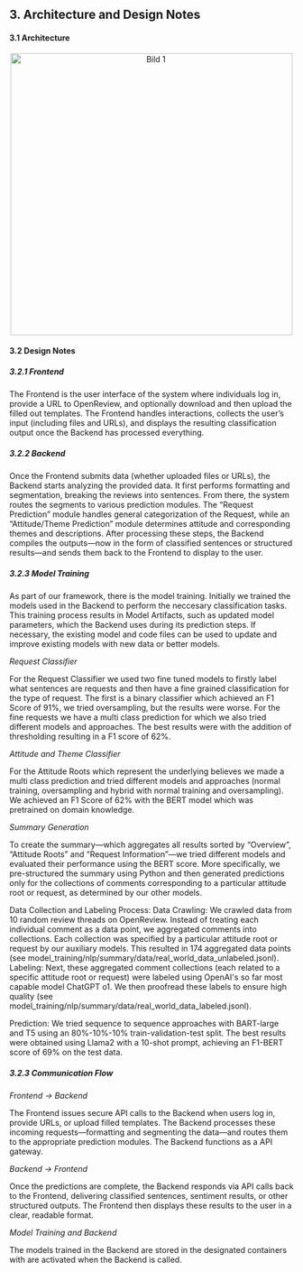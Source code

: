 

## **3. Architecture and Design Notes**
#### **3.1 Architecture**


<p align="center" style="display: flex; gap: 20px; justify-content: center;">
  <img src="../../images/image.png" alt="Bild 1" width="500" height="auto">
</p>

#### **3.2 Design Notes**

##### **3.2.1 Frontend**
The Frontend is the user interface of the system where individuals log in, provide a URL to OpenReview, and optionally download and then upload the filled out templates. The Frontend handles interactions, collects the user’s input (including files and URLs), and displays the resulting classification output once the Backend has processed everything.

##### **3.2.2 Backend**
Once the Frontend submits data (whether uploaded files or URLs), the Backend starts analyzing the provided data. It first performs formatting and segmentation, breaking the reviews into sentences. From there, the system routes the segments to various prediction modules. The “Request Prediction” module handles general categorization of the Request, while an “Attitude/Theme Prediction” module determines attitude and corresponding themes and descriptions. After processing these steps, the Backend compiles the outputs—now in the form of classified sentences or structured results—and sends them back to the Frontend to display to the user.

##### **3.2.3 Model Training**
As part of our framework, there is the model training. Initially we trained the models used in the Backend to perform the neccesary classification tasks. This training process results in Model Artifacts, such as updated model parameters, which the Backend uses during its prediction steps. If necessary, the existing model and code files can be used to update and improve existing models with new data or better models.

*Request Classifier*

For the Request Classifier we used two fine tuned models to firstly label what sentences are requests and then have a fine grained classification for the type of request. The first is a binary classifier which achieved an F1 Score of 91%, we tried oversampling, but the results were worse. For the fine requests we have a multi class prediction for which we also tried different models and approaches. The best results were with the addition of thresholding resulting in a F1 score of 62%.

*Attitude and Theme Classifier*

For the Attitude Roots which represent the underlying believes we made a multi class prediction and tried different models and approaches (normal training, oversampling and hybrid with normal training and oversampling). We achieved an F1 Score of 62% with the BERT model which was pretrained on domain knowledge.


*Summary Generation*

To create the summary—which aggregates all results sorted by “Overview”, “Attitude Roots” and “Request Information”—we tried different models and evaluated their performance using the BERT score. More specifically, we pre-structured the summary using Python and then generated predictions only for the collections of comments corresponding to a particular attitude root or request, as determined by our other models.

Data Collection and Labeling Process:
Data Crawling:
We crawled data from 10 random review threads on OpenReview. Instead of treating each individual comment as a data point, we aggregated comments into collections. Each collection was specified by a particular attitude root or request by our auxiliary models. This resulted in 174 aggregated data points (see model_training/nlp/summary/data/real_world_data_unlabeled.jsonl).
Labeling:
Next, these aggregated comment collections (each related to a specific attitude root or request) were labeled using OpenAI's so far most capable model ChatGPT o1. We then proofread these labels to ensure high quality (see model_training/nlp/summary/data/real_world_data_labeled.jsonl).

Prediction:
We tried sequence to sequence approaches with BART-large and T5 using an 80%-10%-10% train-validation-test split.
The best results were obtained using Llama2 with a 10-shot prompt, achieving an F1-BERT score of 69% on the test data.

##### **3.2.3 Communication Flow**

*Frontend → Backend*

The Frontend issues secure API calls to the Backend when users log in, provide URLs, or upload filled templates.
The Backend processes these incoming requests—formatting and segmenting the data—and routes them to the appropriate prediction modules.
The Backend functions as a API gateway.

*Backend → Frontend*

Once the predictions are complete, the Backend responds via API calls back to the Frontend, delivering classified sentences, sentiment results, or other structured outputs.
The Frontend then displays these results to the user in a clear, readable format.

*Model Training and Backend*

The models trained in the Backend are stored in the designated containers with are activated when the Backend is called.

